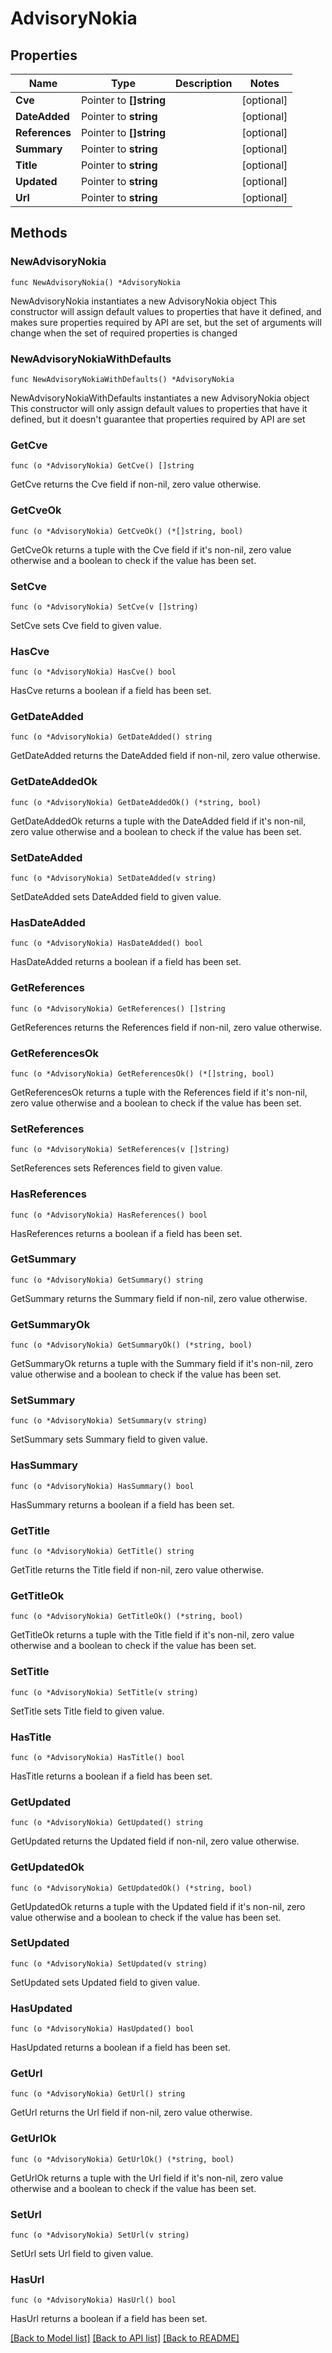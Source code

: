 # AdvisoryNokia

## Properties

Name | Type | Description | Notes
------------ | ------------- | ------------- | -------------
**Cve** | Pointer to **[]string** |  | [optional] 
**DateAdded** | Pointer to **string** |  | [optional] 
**References** | Pointer to **[]string** |  | [optional] 
**Summary** | Pointer to **string** |  | [optional] 
**Title** | Pointer to **string** |  | [optional] 
**Updated** | Pointer to **string** |  | [optional] 
**Url** | Pointer to **string** |  | [optional] 

## Methods

### NewAdvisoryNokia

`func NewAdvisoryNokia() *AdvisoryNokia`

NewAdvisoryNokia instantiates a new AdvisoryNokia object
This constructor will assign default values to properties that have it defined,
and makes sure properties required by API are set, but the set of arguments
will change when the set of required properties is changed

### NewAdvisoryNokiaWithDefaults

`func NewAdvisoryNokiaWithDefaults() *AdvisoryNokia`

NewAdvisoryNokiaWithDefaults instantiates a new AdvisoryNokia object
This constructor will only assign default values to properties that have it defined,
but it doesn't guarantee that properties required by API are set

### GetCve

`func (o *AdvisoryNokia) GetCve() []string`

GetCve returns the Cve field if non-nil, zero value otherwise.

### GetCveOk

`func (o *AdvisoryNokia) GetCveOk() (*[]string, bool)`

GetCveOk returns a tuple with the Cve field if it's non-nil, zero value otherwise
and a boolean to check if the value has been set.

### SetCve

`func (o *AdvisoryNokia) SetCve(v []string)`

SetCve sets Cve field to given value.

### HasCve

`func (o *AdvisoryNokia) HasCve() bool`

HasCve returns a boolean if a field has been set.

### GetDateAdded

`func (o *AdvisoryNokia) GetDateAdded() string`

GetDateAdded returns the DateAdded field if non-nil, zero value otherwise.

### GetDateAddedOk

`func (o *AdvisoryNokia) GetDateAddedOk() (*string, bool)`

GetDateAddedOk returns a tuple with the DateAdded field if it's non-nil, zero value otherwise
and a boolean to check if the value has been set.

### SetDateAdded

`func (o *AdvisoryNokia) SetDateAdded(v string)`

SetDateAdded sets DateAdded field to given value.

### HasDateAdded

`func (o *AdvisoryNokia) HasDateAdded() bool`

HasDateAdded returns a boolean if a field has been set.

### GetReferences

`func (o *AdvisoryNokia) GetReferences() []string`

GetReferences returns the References field if non-nil, zero value otherwise.

### GetReferencesOk

`func (o *AdvisoryNokia) GetReferencesOk() (*[]string, bool)`

GetReferencesOk returns a tuple with the References field if it's non-nil, zero value otherwise
and a boolean to check if the value has been set.

### SetReferences

`func (o *AdvisoryNokia) SetReferences(v []string)`

SetReferences sets References field to given value.

### HasReferences

`func (o *AdvisoryNokia) HasReferences() bool`

HasReferences returns a boolean if a field has been set.

### GetSummary

`func (o *AdvisoryNokia) GetSummary() string`

GetSummary returns the Summary field if non-nil, zero value otherwise.

### GetSummaryOk

`func (o *AdvisoryNokia) GetSummaryOk() (*string, bool)`

GetSummaryOk returns a tuple with the Summary field if it's non-nil, zero value otherwise
and a boolean to check if the value has been set.

### SetSummary

`func (o *AdvisoryNokia) SetSummary(v string)`

SetSummary sets Summary field to given value.

### HasSummary

`func (o *AdvisoryNokia) HasSummary() bool`

HasSummary returns a boolean if a field has been set.

### GetTitle

`func (o *AdvisoryNokia) GetTitle() string`

GetTitle returns the Title field if non-nil, zero value otherwise.

### GetTitleOk

`func (o *AdvisoryNokia) GetTitleOk() (*string, bool)`

GetTitleOk returns a tuple with the Title field if it's non-nil, zero value otherwise
and a boolean to check if the value has been set.

### SetTitle

`func (o *AdvisoryNokia) SetTitle(v string)`

SetTitle sets Title field to given value.

### HasTitle

`func (o *AdvisoryNokia) HasTitle() bool`

HasTitle returns a boolean if a field has been set.

### GetUpdated

`func (o *AdvisoryNokia) GetUpdated() string`

GetUpdated returns the Updated field if non-nil, zero value otherwise.

### GetUpdatedOk

`func (o *AdvisoryNokia) GetUpdatedOk() (*string, bool)`

GetUpdatedOk returns a tuple with the Updated field if it's non-nil, zero value otherwise
and a boolean to check if the value has been set.

### SetUpdated

`func (o *AdvisoryNokia) SetUpdated(v string)`

SetUpdated sets Updated field to given value.

### HasUpdated

`func (o *AdvisoryNokia) HasUpdated() bool`

HasUpdated returns a boolean if a field has been set.

### GetUrl

`func (o *AdvisoryNokia) GetUrl() string`

GetUrl returns the Url field if non-nil, zero value otherwise.

### GetUrlOk

`func (o *AdvisoryNokia) GetUrlOk() (*string, bool)`

GetUrlOk returns a tuple with the Url field if it's non-nil, zero value otherwise
and a boolean to check if the value has been set.

### SetUrl

`func (o *AdvisoryNokia) SetUrl(v string)`

SetUrl sets Url field to given value.

### HasUrl

`func (o *AdvisoryNokia) HasUrl() bool`

HasUrl returns a boolean if a field has been set.


[[Back to Model list]](../README.md#documentation-for-models) [[Back to API list]](../README.md#documentation-for-api-endpoints) [[Back to README]](../README.md)


